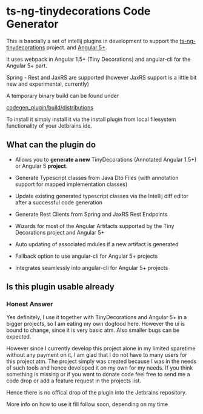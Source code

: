 # ts-ng-tinydecorations Code Generator

This is bascially a set of intellij plugins in development
to support the [ts-ng-tinydecorations](https://github.com/werpu/ts-ng-tinydecorations) project.
and [Angular 5+](https://angular.io/).

It uses webpack in Angular 1.5+ (Tiny Decorations) and angular-cli for the Angular 5+ part.

Spring - Rest and JaxRS are supported (however JaxRS support is a little bit new and experimental, currently)

A temporary binary build can be found under

[codegen_plugin/build/distributions](https://github.com/werpu/tinydecscodegen/tree/master/codegen_plugin/build/distributions)

To install it simply install it via the install plugin from local filesystem
functionality of your Jetbrains ide.


## What can the plugin do

* Allows you to **generate a new** TinyDecorations (Annotated Angular 1.5+) or Angular 5 **project**.

* Generate Typescript classes from Java Dto Files (with annotation support for mapped implementation classes)
* Update existing generated typescript classes via the Intellij diff editor after
a successful code generation
* Generate Rest Clients from Spring and JaxRS Rest Endpoints
* Wizards for most of the Angular Artifacts supported by the Tiny Decorations project and Angular 5+
* Auto updating of associated mdules if a new artifact is generated
* Fallback option to use angular-cli for Angular 5+ projects
* Integrates seamlessly into angular-cli for Angular 5+ projects


## Is this plugin usable already

### Honest Answer

Yes definitely, I use it together with TinyDecorations and Angular 5+ in a bigger projects, 
so I am eating my own dogfood here. However the ui is bound to change, since it is very basic atm.
Also smaller bugs can be expected. 

However since I currently develop
this project alone in my limited sparetime without any payment on it, I am glad that I do not have to many
users for this project atm. The project simply was created because I was in the needs of such tools
and hence developed it on my own for my needs. If you think something is missing or if you want to donate
code feel free to send me a code drop or add a feature request in the projects list.

Hence there is no offical drop of the plugin into the Jetbrains repository.

More info on how to use it fill follow soon, depending on my time


